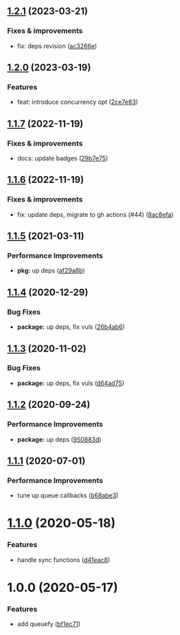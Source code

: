 ## [1.2.1](https://github.com/qiwi/queuefy/compare/v1.2.0...v1.2.1) (2023-03-21)

### Fixes & improvements
* fix: deps revision ([ac3266e](https://github.com/qiwi/queuefy/commit/ac3266ed81e441b7130c4d424d305ddd2da5d9b9))

## [1.2.0](https://github.com/qiwi/queuefy/compare/v1.1.7...v1.2.0) (2023-03-19)

### Features
* feat: introduce concurrency opt ([2ce7e83](https://github.com/qiwi/queuefy/commit/2ce7e83cbae3e035ff28603ac928ea679d548b42))

## [1.1.7](https://github.com/qiwi/queuefy/compare/v1.1.6...v1.1.7) (2022-11-19)

### Fixes & improvements
* docs: update badges ([29b7e75](https://github.com/qiwi/queuefy/commit/29b7e75f59fca7eed02dcec88376ff6314646c74))

## [1.1.6](https://github.com/qiwi/queuefy/compare/v1.1.5...v1.1.6) (2022-11-19)

### Fixes & improvements
* fix: update deps, migrate to gh actions (#44) ([8ac8efa](https://github.com/qiwi/queuefy/commit/8ac8efa280d6f988a25d0215766b1b7431213a43))

## [1.1.5](https://github.com/qiwi/queuefy/compare/v1.1.4...v1.1.5) (2021-03-11)


### Performance Improvements

* **pkg:** up deps ([af29a8b](https://github.com/qiwi/queuefy/commit/af29a8b9e1e526d2109bb3eadf2b461677d86110))

## [1.1.4](https://github.com/qiwi/queuefy/compare/v1.1.3...v1.1.4) (2020-12-29)


### Bug Fixes

* **package:** up deps, fix vuls ([26b4ab6](https://github.com/qiwi/queuefy/commit/26b4ab60aff17e1fff6ef6699a9f662ac259ddda))

## [1.1.3](https://github.com/qiwi/queuefy/compare/v1.1.2...v1.1.3) (2020-11-02)


### Bug Fixes

* **package:** up deps, fix vuls ([d64ad75](https://github.com/qiwi/queuefy/commit/d64ad75d6b72740bd72ee5f8dfa3da9a7c204f3d))

## [1.1.2](https://github.com/qiwi/queuefy/compare/v1.1.1...v1.1.2) (2020-09-24)


### Performance Improvements

* **package:** up deps ([950883d](https://github.com/qiwi/queuefy/commit/950883df987cc28338aeef1f7dcd991bf113b0ea))

## [1.1.1](https://github.com/qiwi/queuefy/compare/v1.1.0...v1.1.1) (2020-07-01)


### Performance Improvements

* tune up queue callbacks ([b68abe3](https://github.com/qiwi/queuefy/commit/b68abe3876540a27465691c02f82d51d8431e876))

# [1.1.0](https://github.com/qiwi/queuefy/compare/v1.0.0...v1.1.0) (2020-05-18)


### Features

* handle sync functions ([d41eac8](https://github.com/qiwi/queuefy/commit/d41eac83bdf58c22fbe6d9e14fcc4c3ad0f4e095))

# 1.0.0 (2020-05-17)


### Features

* add queuefy ([bf1ec71](https://github.com/qiwi/queuefy/commit/bf1ec7189584384a68543f613cb5073aaf864840))
